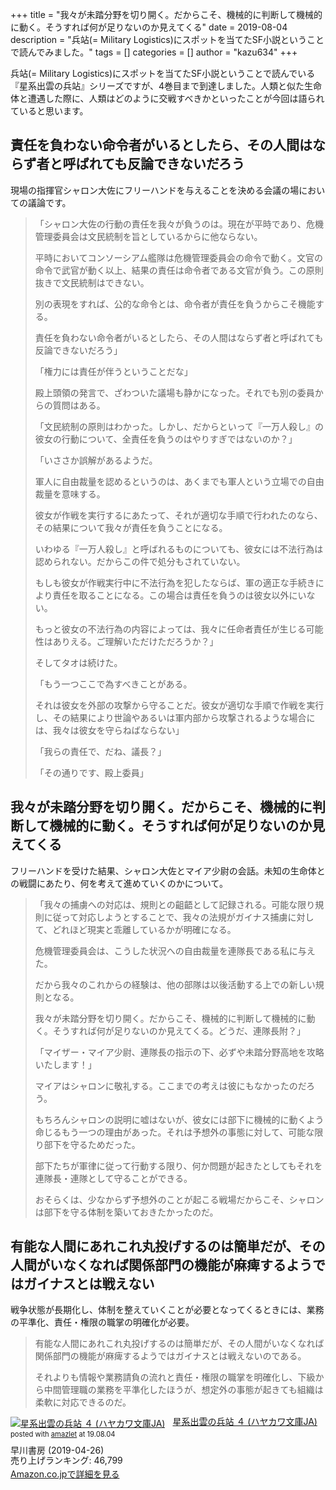 +++
title = "我々が未踏分野を切り開く。だからこそ、機械的に判断して機械的に動く。そうすれば何が足りないのか見えてくる"
date = 2019-08-04
description = "兵站(= Military Logistics)にスポットを当てたSF小説ということで読んでみました。"
tags = []
categories = []
author = "kazu634"
+++

兵站(= Military Logistics)にスポットを当てたSF小説ということで読んでいる『星系出雲の兵站』シリーズですが、4巻目まで到達しました。人類と似た生命体と遭遇した際に、人類はどのように交戦すべきかといったことが今回は語られていると思います。

## 責任を負わない命令者がいるとしたら、その人間はならず者と呼ばれても反論できないだろう
現場の指揮官シャロン大佐にフリーハンドを与えることを決める会議の場においての議論です。

> 「シャロン大佐の行動の責任を我々が負うのは。現在が平時であり、危機管理委員会は文民統制を旨としているからに他ならない。
> 
> 平時においてコンソーシアム艦隊は危機管理委員会の命令で動く。文官の命令で武官が動く以上、結果の責任は命令者である文官が負う。この原則抜きで文民統制はできない。
> 
> 別の表現をすれば、公的な命令とは、命令者が責任を負うからこそ機能する。
> 
> 責任を負わない命令者がいるとしたら、その人間はならず者と呼ばれても反論できないだろう」
> 
> 「権力には責任が伴うということだな」
> 
> 殿上頭領の発言で、ざわついた議場も静かになった。それでも別の委員からの質問はある。
> 
> 「文民統制の原則はわかった。しかし、だからといって『一万人殺し』の彼女の行動について、全責任を負うのはやりすぎではないのか？」
> 
> 「いささか誤解があるようだ。
> 
> 軍人に自由裁量を認めるというのは、あくまでも軍人という立場での自由裁量を意味する。
> 
> 彼女が作戦を実行するにあたって、それが適切な手順で行われたのなら、その結果について我々が責任を負うことになる。
> 
> いわゆる『一万人殺し』と呼ばれるものについても、彼女には不法行為は認められない。だからこの件で処分もされていない。
> 
> もしも彼女が作戦実行中に不法行為を犯したならば、軍の適正な手続きにより責任を取ることになる。この場合は責任を負うのは彼女以外にいない。
> 
> もっと彼女の不法行為の内容によっては、我々に任命者責任が生じる可能性はありえる。ご理解いただけただろうか？」
> 
> そしてタオは続けた。
> 
> 「もう一つここで為すべきことがある。
> 
> それは彼女を外部の攻撃から守ることだ。彼女が適切な手順で作戦を実行し、その結果により世論やあるいは軍内部から攻撃されるような場合には、我々は彼女を守らねばならない」
> 
> 「我らの責任で、だね、議長？」
> 
> 「その通りです、殿上委員」

## 我々が未踏分野を切り開く。だからこそ、機械的に判断して機械的に動く。そうすれば何が足りないのか見えてくる
フリーハンドを受けた結果、シャロン大佐とマイア少尉の会話。未知の生命体との戦闘にあたり、何を考えて進めていくのかについて。

> 「我々の捕虜への対応は、規則との齟齬として記録される。可能な限り規則に従って対応しようとすることで、我々の法規がガイナス捕虜に対して、どれほど現実と乖離しているかが明確になる。
> 
> 危機管理委員会は、こうした状況への自由裁量を連隊長である私に与えた。
> 
> だから我々のこれからの経験は、他の部隊は以後活動する上での新しい規則となる。
> 
> 我々が未踏分野を切り開く。だからこそ、機械的に判断して機械的に動く。そうすれば何が足りないのか見えてくる。どうだ、連隊長附？」
> 
> 「マイザー・マイア少尉、連隊長の指示の下、必ずや未踏分野高地を攻略いたします！」
> 
> マイアはシャロンに敬礼する。ここまでの考えは彼にもなかったのだろう。
> 
> もちろんシャロンの説明に嘘はないが、彼女には部下に機械的に動くよう命じるもう一つの理由があった。それは予想外の事態に対して、可能な限り部下を守るためだった。
> 
> 部下たちが軍律に従って行動する限り、何か問題が起きたとしてもそれを連隊長・連隊として守ることができる。
> 
> おそらくは、少なからず予想外のことが起こる戦場だからこそ、シャロンは部下を守る体制を築いておきたかったのだ。

## 有能な人間にあれこれ丸投げするのは簡単だが、その人間がいなくなれば関係部門の機能が麻痺するようではガイナスとは戦えない
戦争状態が長期化し、体制を整えていくことが必要となってくるときには、業務の平準化、責任・権限の職掌の明確化が必要。

> 有能な人間にあれこれ丸投げするのは簡単だが、その人間がいなくなれば関係部門の機能が麻痺するようではガイナスとは戦えないのである。
> 
> それよりも情報や業務請負の流れと責任・権限の職掌を明確化し、下級から中間管理職の業務を平準化したほうが、想定外の事態が起きても組織は柔軟に対応できるのだ。

<div class="amazlet-box" style="margin-bottom:0px;"><div class="amazlet-image" style="float:left;margin:0px 12px 1px 0px;"><a href="https://www.amazon.co.jp/exec/obidos/ASIN/B07R8C4ZCJ/simsnes-22/ref=nosim/" name="amazletlink" target="_blank"><img src="https://images-fe.ssl-images-amazon.com/images/I/51eI8e4SryL._SL160_.jpg" alt="星系出雲の兵站 ４ (ハヤカワ文庫JA)" style="border: none;" /></a></div><div class="amazlet-info" style="line-height:120%; margin-bottom: 10px"><div class="amazlet-name" style="margin-bottom:10px;line-height:120%"><a href="https://www.amazon.co.jp/exec/obidos/ASIN/B07R8C4ZCJ/simsnes-22/ref=nosim/" name="amazletlink" target="_blank">星系出雲の兵站 ４ (ハヤカワ文庫JA)</a><div class="amazlet-powered-date" style="font-size:80%;margin-top:5px;line-height:120%">posted with <a href="http://www.amazlet.com/" title="amazlet" target="_blank">amazlet</a> at 19.08.04</div></div><div class="amazlet-detail">早川書房 (2019-04-26)<br />売り上げランキング: 46,799<br /></div><div class="amazlet-sub-info" style="float: left;"><div class="amazlet-link" style="margin-top: 5px"><a href="https://www.amazon.co.jp/exec/obidos/ASIN/B07R8C4ZCJ/simsnes-22/ref=nosim/" name="amazletlink" target="_blank">Amazon.co.jpで詳細を見る</a></div></div></div><div class="amazlet-footer" style="clear: left"></div></div>
